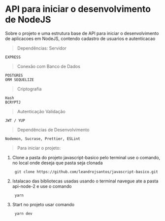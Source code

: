 # API para iniciar o desenvolvimento de NodeJS

Sobre o projeto e uma estrutura base de API para iniciar o desenvolvimento de aplicacoes em NodeJS,
contendo cadastro de usuarios e autenticacao

>Dependências: Servidor

    EXPRESS

>Conexão com Banco de Dados

    POSTGRES
    ORM SEQUELIZE

>Criptografia

    Hash
    BCRYPTJ

>Autenticação Validação

    JWT / YUP

>Dependências de Desenvolvimento

    Nodemon, Sucrase, Prettier, ESLint

>Para iniciar o projeto:

1. Clone a pasta do projeto javascript-basico pelo terminal use o comando, no local onde deseja que pasta seja clonada

        git clone https://github.com/leandrojsantos/javascript-basico.git

2. Istalacao das bibliotecas usadas usando o terminal navegue ate a pasta api-node-2 e use o comando

        yarn

3. Start no projeto usar comando

        yarn dev
